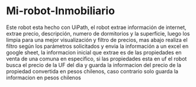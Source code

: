 # Mi-robot-Inmobiliario
Este robot esta hecho con UiPath, el robot extrae información de internet, extrae precio, descripción, numero de dormitorios y la superficie, luego los limpia para una mejor visualización y filtro de precios, mas abajo realiza el filtro según los parámetros solicitados y envia la información a un excel en google sheet, la informacion inicial que extrae es de las propiedades en venta de una comuna en especifico, si las propiedades esta en uf el robot busca el precio de la UF del dia y guarda la informacion del precio de la propiedad convertida en pesos chilenos, caso contrario solo guarda la informacion en pesos chilenos
